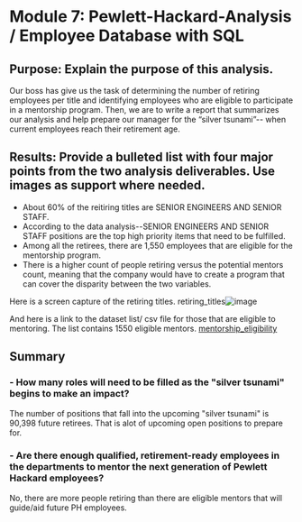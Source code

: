 # Module 7: Pewlett-Hackard-Analysis / Employee Database with SQL

## Purpose: Explain the purpose of this analysis.
Our boss has give us the task of determining the number of retiring employees per title and identifying employees who are eligible to participate in a mentorship program. Then, we are to write a report that summarizes our analysis and help prepare our manager for the “silver tsunami”-- when current employees reach their retirement age.

## Results: Provide a bulleted list with four major points from the two analysis deliverables. Use images as support where needed.
- About 60% of the reitiring titles are SENIOR ENGINEERS AND SENIOR STAFF.  
- According to the data analysis--SENIOR ENGINEERS AND SENIOR STAFF positions are the top high priority items that need to be fulfilled. 
- Among all the retirees, there are 1,550 employees that are eligible for the mentorship program. 
- There is a higher count of people retiring versus the potential mentors count, meaning that the company would have to create a program that can cover the disparity between the two variables. 

Here is a screen capture of the retiring titles. 
retiring_titles![image](https://user-images.githubusercontent.com/80291340/116840461-c7bfbb80-ab8a-11eb-8ac5-4ab772a1ed28.png)

And here is a link to the dataset list/ csv file for those that are eligible to mentoring. The list contains 1550 eligible mentors. 
[mentorship_eligibility](https://github.com/avillan10/Pewlett-Hackard-Analysis/blob/main/Data/mentorship_eligibility.csv)

## Summary
### - How many roles will need to be filled as the "silver tsunami" begins to make an impact?
The number of positions that fall into the upcoming "silver tsunami" is 90,398 future retirees. That is alot of upcoming open positions to prepare for. 

### - Are there enough qualified, retirement-ready employees in the departments to mentor the next generation of Pewlett Hackard employees?
No, there are more people retiring than there are eligible mentors that will guide/aid future PH employees. 
